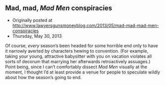 ## Mad, mad, <em>Mad Men</em> conspiracies

 * Originally posted at http://www.lawyersgunsmoneyblog.com/2013/05/mad-mad-mad-men-conspiracies
 * Thursday, May 30, 2013

Of course, _every_ season’s been headed for some horrible end only to have it narrowly averted by characters hewing to convention. (For example, taking your young, attractive babysitter with you on vacation violates all sorts of decorum that marrying her afterwards retroactively assuages.) Point being, since I can’t comfortably dissect _Mad Men_ visually at the moment, I thought I’d at least provide a venue for people to speculate wildly about how the season’s going to end.